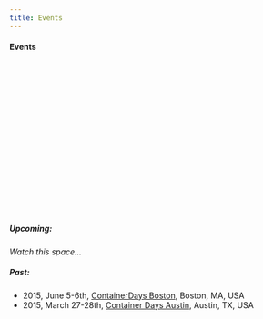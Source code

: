 ```yaml
---
title: Events
---
```


#### Events

<script type="text/javascript" src="https://www.google.com/jsapi"></script>
<script type="text/javascript" src="http://maps.google.com/maps/api/js?sensor=false"></script>
<script type="text/javascript" src="http://www.devopsdays.org/js/googlemaps_label.js"></script>

<style>
  .labels {
    color: black;
    background-color: white;
    font-size: 0.8em;
    font-weight: bold;
    text-align: center;
    padding: 1px;
    border: 1px solid gray;
    white-space: nowrap;
  }
</style>

<div id="map_canvas" style="width: 550px; height: 265px; margin: 0 auto;"></div>

##### Upcoming:

_Watch this space..._

##### Past:

* 2015, June 5-6th, [ContainerDays Boston](/events/2015-boston/), Boston, MA, USA
* 2015, March 27-28th, [Container Days Austin](/events/2015-austin/), Austin, TX, USA

<script type="text/javascript">
google.load('jquery', '1.3.2');

function initialize() {
  // thanks to https://snazzymaps.com/style/8007/black-and-white-without-labels
  var bwNoLabels = [{"featureType":"all","elementType":"labels","stylers":[{"visibility":"off"}]},{"featureType":"administrative","elementType":"geometry","stylers":[{"visibility":"off"}]},{"featureType":"administrative.country","elementType":"geometry","stylers":[{"visibility":"off"}]},{"featureType":"administrative.province","elementType":"geometry","stylers":[{"visibility":"off"}]},{"featureType":"administrative.locality","elementType":"geometry","stylers":[{"visibility":"off"}]},{"featureType":"administrative.neighborhood","elementType":"geometry","stylers":[{"visibility":"off"}]},{"featureType":"administrative.land_parcel","elementType":"geometry","stylers":[{"visibility":"off"}]},{"featureType":"landscape","elementType":"all","stylers":[{"visibility":"on"}]},{"featureType":"landscape","elementType":"geometry","stylers":[{"visibility":"off"},{"hue":"#ff0000"}]},{"featureType":"landscape","elementType":"labels","stylers":[{"visibility":"off"}]},{"featureType":"landscape.man_made","elementType":"geometry","stylers":[{"visibility":"on"},{"color":"#944242"}]},{"featureType":"landscape.man_made","elementType":"geometry.fill","stylers":[{"color":"#ffffff"}]},{"featureType":"landscape.natural","elementType":"geometry","stylers":[{"visibility":"on"},{"color":"#ffffff"}]},{"featureType":"landscape.natural.landcover","elementType":"geometry","stylers":[{"visibility":"off"}]},{"featureType":"landscape.natural.terrain","elementType":"geometry","stylers":[{"visibility":"off"},{"saturation":"-1"}]},{"featureType":"poi","elementType":"all","stylers":[{"visibility":"off"}]},{"featureType":"poi","elementType":"geometry","stylers":[{"visibility":"off"}]},{"featureType":"poi.attraction","elementType":"geometry","stylers":[{"visibility":"off"}]},{"featureType":"road","elementType":"geometry.stroke","stylers":[{"visibility":"off"}]},{"featureType":"road.highway","elementType":"geometry.fill","stylers":[{"color":"#292929"}]},{"featureType":"road.highway","elementType":"geometry.stroke","stylers":[{"visibility":"off"},{"color":"#494949"},{"saturation":"-85"}]},{"featureType":"road.arterial","elementType":"geometry.fill","stylers":[{"color":"#888888"},{"visibility":"on"}]},{"featureType":"road.local","elementType":"geometry","stylers":[{"visibility":"off"}]},{"featureType":"road.local","elementType":"geometry.fill","stylers":[{"color":"#7f7f7f"}]},{"featureType":"transit","elementType":"all","stylers":[{"visibility":"off"}]},{"featureType":"transit","elementType":"geometry","stylers":[{"visibility":"off"}]},{"featureType":"transit.line","elementType":"geometry","stylers":[{"visibility":"off"}]},{"featureType":"transit.station","elementType":"geometry","stylers":[{"visibility":"off"}]},{"featureType":"transit.station.airport","elementType":"geometry","stylers":[{"visibility":"off"}]},{"featureType":"transit.station.bus","elementType":"geometry","stylers":[{"visibility":"off"}]},{"featureType":"transit.station.rail","elementType":"geometry","stylers":[{"visibility":"off"}]},{"featureType":"water","elementType":"geometry","stylers":[{"color":"#dddddd"}]},{"featureType":"water","elementType":"geometry.fill","stylers":[{"color":"#eeeeee"}]},{"featureType":"water","elementType":"geometry.stroke","stylers":[{"visibility":"off"}]}]

  var map = new google.maps.Map(document.getElementById("map_canvas"), {
     zoom: 1,
     center: new google.maps.LatLng(40.4419, -72.1419),
     mapTypeId: 'custom',
     disableDefaultUI: true,
  });
  map.mapTypes.set('custom', new google.maps.StyledMapType(bwNoLabels));

  var didLogo = 'http://dynamicinfradays.org/img/logo-map-marker.png';

  var bostonMarker = new MarkerWithLabel({
    position: new google.maps.LatLng(42.361369, -71.081355),
    draggable: false,
    raiseOnDrag: false,
    map: map,
    icon: didLogo,
    labelContent: "Boston<br>Jun 5-6",
    labelAnchor: new google.maps.Point(0, 45),
    labelClass: "labels",
    labelStyle: { opacity: 1 }
  });

  google.maps.event.addListener(bostonMarker, "click", function (e) { location.href="/events/2015-boston/"});

  var austinMarker = new MarkerWithLabel({
    position: new google.maps.LatLng(30.4613087, -97.5969959),
    draggable: false,
    raiseOnDrag: false,
    map: map,
    icon: didLogo,
    labelContent: "Austin<br>Mar 27-28",
    labelAnchor: new google.maps.Point(20, 50),
    labelClass: "labels",
    labelStyle: { opacity: 1 }
  });

  google.maps.event.addListener(austinMarker, "click", function (e) { location.href="/events/2015-austin/"});
}
initialize()
</script>
